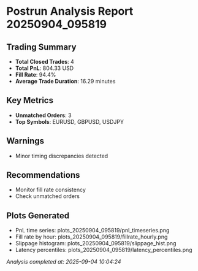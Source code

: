 ﻿# Postrun Analysis Report 20250904_095819

##  Trading Summary
- **Total Closed Trades**: 4
- **Total PnL**: 804.33 USD
- **Fill Rate**: 94.4%
- **Average Trade Duration**: 16.29 minutes

##  Key Metrics
- **Unmatched Orders**: 3
- **Top Symbols**: EURUSD, GBPUSD, USDJPY

##  Warnings
- Minor timing discrepancies detected


##  Recommendations  
- Monitor fill rate consistency
 - Check unmatched orders


##  Plots Generated
- PnL time series: plots_20250904_095819/pnl_timeseries.png
- Fill rate by hour: plots_20250904_095819/fillrate_hourly.png
- Slippage histogram: plots_20250904_095819/slippage_hist.png
- Latency percentiles: plots_20250904_095819/latency_percentiles.png

*Analysis completed at: 2025-09-04 10:04:24*
